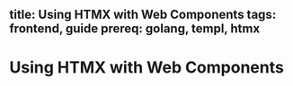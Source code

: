 title: Using HTMX with Web Components
tags: frontend, guide
prereq: golang, templ, htmx
---
# Using HTMX with Web Components

